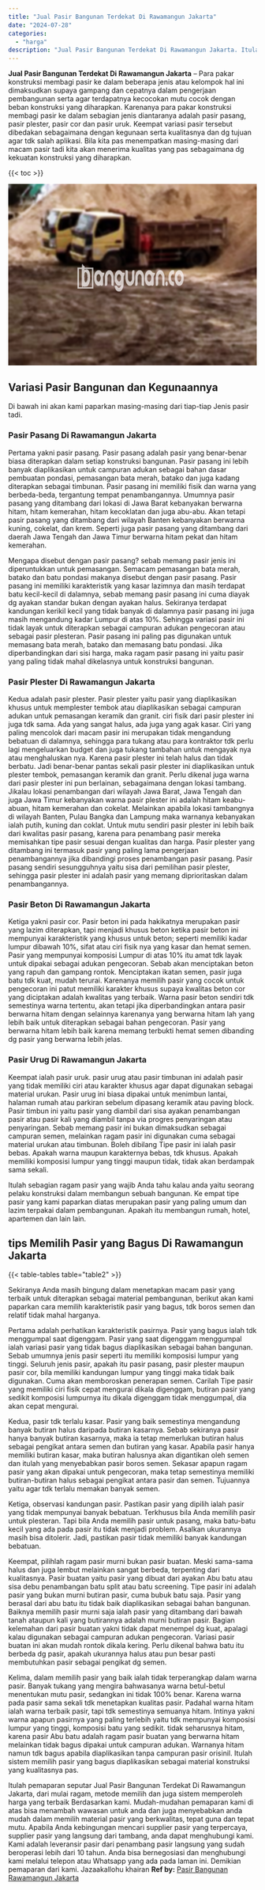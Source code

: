 ```yaml
---
title: "Jual Pasir Bangunan Terdekat Di Rawamangun Jakarta"
date: "2024-07-28"
categories: 
  - "harga"
description: "Jual Pasir Bangunan Terdekat Di Rawamangun Jakarta. Itulah pemaparan seputar Jual Pasir Bangunan Terdekat Di Rawamangun Jakarta, dari mulai ragam, metode mem..."
---
```


**Jual Pasir Bangunan Terdekat Di Rawamangun Jakarta** – Para pakar konstruksi membagi pasir ke dalam beberapa jenis atau kelompok hal ini dimaksudkan supaya gampang dan cepatnya dalam pengerjaan pembangunan serta agar terdapatnya kecocokan mutu cocok dengan beban konstruksi yang diharapkan. Karenanya para pakar konstruksi membagi pasir ke dalam sebagian jenis diantaranya adalah pasir pasang, pasir plester, pasir cor dan pasir uruk. Keempat variasi pasir tersebut dibedakan sebagaimana dengan kegunaan serta kualitasnya dan dg tujuan agar tdk salah aplikasi. Bila kita pas menempatkan masing-masing dari macam pasir tadi kita akan menerima kualitas yang pas sebagaimana dg kekuatan konstruksi yang diharapkan.

{{< toc >}}

![Jual Pasir Bangunan Terdekat Di Rawamangun Jakarta](/images/jual-pasir-bangunan-12.png)

## Variasi Pasir Bangunan dan Kegunaannya

Di bawah ini akan kami paparkan masing-masing dari tiap-tiap Jenis pasir tadi.

### Pasir Pasang Di Rawamangun Jakarta

Pertama yakni pasir pasang. Pasir pasang adalah pasir yang benar-benar biasa diterapkan dalam setiap konstruksi bangunan. Pasir pasang ini lebih banyak diaplikasikan untuk campuran adukan sebagai bahan dasar pembuatan pondasi, pemasangan bata merah, batako dan juga kadang diterapkan sebagai timbunan. Pasir pasang ini memiliki fisik dan warna yang berbeda-beda, tergantung tempat penambangannya. Umumnya pasir pasang yang ditambang dari lokasi di Jawa Barat kebanyakan berwarna hitam, hitam kemerahan, hitam kecoklatan dan juga abu-abu. Akan tetapi pasir pasang yang ditambang dari wilayah Banten kebanyakan berwarna kuning, cokelat, dan krem. Seperti juga pasir pasang yang ditambang dari daerah Jawa Tengah dan Jawa Timur berwarna hitam pekat dan hitam kemerahan.

Mengapa disebut dengan pasir pasang? sebab memang pasir jenis ini diperuntukkan untuk pemasangan. Semacam pemasangan bata merah, batako dan batu pondasi makanya disebut dengan pasir pasang. Pasir pasang ini memiliki karakteristik yang kasar lazimnya dan masih terdapat batu kecil-kecil di dalamnya, sebab memang pasir pasang ini cuma diayak dg ayakan standar bukan dengan ayakan halus. Sekiranya terdapat kandungan kerikil kecil yang tidak banyak di dalamnya pasir pasang ini juga masih mengandung kadar Lumpur di atas 10%. Sehingga variasi pasir ini tidak layak untuk diterapkan sebagai campuran adukan pengecoran atau sebagai pasir plesteran. Pasir pasang ini paling pas digunakan untuk memasang bata merah, batako dan memasang batu pondasi. Jika diperbandingkan dari sisi harga, maka ragam pasir pasang ini yaitu pasir yang paling tidak mahal dikelasnya untuk konstruksi bangunan.

### Pasir Plester Di Rawamangun Jakarta

Kedua adalah pasir plester. Pasir plester yaitu pasir yang diaplikasikan khusus untuk memplester tembok atau diaplikasikan sebagai campuran adukan untuk pemasangan keramik dan granit. ciri fisik dari pasir plester ini juga tdk sama. Ada yang sangat halus, ada juga yang agak kasar. Ciri yang paling mencolok dari macam pasir ini merupakan tidak mengandung bebatuan di dalamnya, sehingga para tukang atau para kontraktor tdk perlu lagi mengeluarkan budget dan juga tukang tambahan untuk mengayak nya atau menghaluskan nya. Karena pasir plester ini telah halus dan tidak berbatu. Jadi benar-benar pantas sekali pasir plester ini diaplikasikan untuk plester tembok, pemasangan keramik dan granit. Perlu dikenal juga warna dari pasir plester ini pun berlainan, sebagaimana dengan lokasi tambang. Jikalau lokasi penambangan dari wilayah Jawa Barat, Jawa Tengah dan juga Jawa Timur kebanyakan warna pasir plester ini adalah hitam keabu-abuan, hitam kemerahan dan cokelat. Melainkan apabila lokasi tambangnya di wilayah Banten, Pulau Bangka dan Lampung maka warnanya kebanyakan ialah putih, kuning dan coklat. Untuk mutu sendiri pasir plester ini lebih baik dari kwalitas pasir pasang, karena para penambang pasir mereka memisahkan tipe pasir sesuai dengan kualitas dan harga. Pasir plester yang ditambang ini termasuk pasir yang paling lama pengerjaan penambangannya jika dibandingi proses penambangan pasir pasang. Pasir pasang sendiri sesungguhnya yaitu sisa dari pemilihan pasir plester, sehingga pasir plester ini adalah pasir yang memang diprioritaskan dalam penambangannya.

### Pasir Beton Di Rawamangun Jakarta

Ketiga yakni pasir cor. Pasir beton ini pada hakikatnya merupakan pasir yang lazim diterapkan, tapi menjadi khusus beton ketika pasir beton ini mempunyai karakteristik yang khusus untuk beton; seperti memiliki kadar lumpur dibawah 10%, sifat atau ciri fisik nya yang kasar dan hemat semen. Pasir yang mempunyai komposisi Lumpur di atas 10% itu amat tdk layak untuk dipakai sebagai adukan pengecoran. Sebab akan menciptakan beton yang rapuh dan gampang rontok. Menciptakan ikatan semen, pasir juga batu tdk kuat, mudah terurai. Karenanya memilih pasir yang cocok untuk pengecoran ini patut memiliki karakter khusus supaya kwalitas beton cor yang diciptakan adalah kwalitas yang terbaik. Warna pasir beton sendiri tdk semestinya warna tertentu, akan tetapi jika diperbandingkan antara pasir berwarna hitam dengan selainnya karenanya yang berwarna hitam lah yang lebih baik untuk diterapkan sebagai bahan pengecoran. Pasir yang berwarna hitam lebih baik karena memang terbukti hemat semen dibanding dg pasir yang berwarna lebih jelas.

### Pasir Urug Di Rawamangun Jakarta

Keempat ialah pasir uruk. pasir urug atau pasir timbunan ini adalah pasir yang tidak memiliki ciri atau karakter khusus agar dapat digunakan sebagai material urukan. Pasir urug ini biasa dipakai untuk menimbun lantai, halaman rumah atau parkiran sebelum dipasang keramik atau paving block. Pasir timbun ini yaitu pasir yang diambil dari sisa ayakan penambangan pasir atau pasir kali yang diambil tanpa via progres penyaringan atau penyaringan. Sebab memang pasir ini bukan dimaksudkan sebagai campuran semen, melainkan ragam pasir ini digunakan cuma sebagai material urukan atau timbunan. Boleh dibilang Tipe pasir ini ialah pasir bebas. Apakah warna maupun karakternya bebas, tdk khusus. Apakah memiliki komposisi lumpur yang tinggi maupun tidak, tidak akan berdampak sama sekali.

Itulah sebagian ragam pasir yang wajib Anda tahu kalau anda yaitu seorang pelaku konstruksi dalam membangun sebuah bangunan. Ke empat tipe pasir yang kami paparkan diatas merupakan pasir yang paling umum dan lazim terpakai dalam pembangunan. Apakah itu membangun rumah, hotel, apartemen dan lain lain.

## tips Memilih Pasir yang Bagus Di Rawamangun Jakarta

{{< table-tables table="table2" >}}

Sekiranya Anda masih bingung dalam menetapkan macam pasir yang terbaik untuk diterapkan sebagai material pembangunan, berikut akan kami paparkan cara memilih karakteristik pasir yang bagus, tdk boros semen dan relatif tidak mahal harganya.

Pertama adalah perhatikan karakteristik pasirnya. Pasir yang bagus ialah tdk menggumpal saat digenggam. Pasir yang saat digenggam menggumpal ialah variasi pasir yang tidak bagus diaplikasikan sebagai bahan bangunan. Sebab umumnya jenis pasir seperti itu memiliki komposisi lumpur yang tinggi. Seluruh jenis pasir, apakah itu pasir pasang, pasir plester maupun pasir cor, bila memiliki kandungan lumpur yang tinggi maka tidak baik digunakan. Cuma akan memboroskan penerapan semen. Carilah Tipe pasir yang memiliki ciri fisik cepat mengurai dikala digenggam, butiran pasir yang sedikit komposisi lumpurnya itu dikala digenggam tidak menggumpal, dia akan cepat mengurai.

Kedua, pasir tdk terlalu kasar. Pasir yang baik semestinya mengandung banyak butiran halus daripada butiran kasarnya. Sebab sekiranya pasir hanya banyak butiran kasarnya, maka ia tetap memerlukan butiran halus sebagai pengikat antara semen dan butiran yang kasar. Apabila pasir hanya memiliki butiran kasar, maka butiran halusnya akan digantikan oleh semen dan itulah yang menyebabkan pasir boros semen. Sekasar apapun ragam pasir yang akan dipakai untuk pengecoran, maka tetap semestinya memiliki butiran-butiran halus sebagai pengikat antara pasir dan semen. Tujuannya yaitu agar tdk terlalu memakan banyak semen.

Ketiga, observasi kandungan pasir. Pastikan pasir yang dipilih ialah pasir yang tidak mempunyai banyak bebatuan. Terkhusus bila Anda memilih pasir untuk plesteran. Tapi bila Anda memilih pasir untuk pasang, maka batu-batu kecil yang ada pada pasir itu tidak menjadi problem. Asalkan ukurannya masih bisa ditolerir. Jadi, pastikan pasir tidak memiliki banyak kandungan bebatuan.

Keempat, pilihlah ragam pasir murni bukan pasir buatan. Meski sama-sama halus dan juga lembut melainkan sangat berbeda, terpenting dari kualitasnya. Pasir buatan yaitu pasir yang dibuat dari ayakan Abu batu atau sisa debu penambangan batu split atau batu screening. Tipe pasir ini adalah pasir yang bukan murni butiran pasir, cuma bubuk batu saja. Pasir yang berasal dari abu batu itu tidak baik diaplikasikan sebagai bahan bangunan. Baiknya memilih pasir murni saja ialah pasir yang ditambang dari bawah tanah ataupun kali yang butirannya adalah murni butiran pasir. Bagian kelemahan dari pasir buatan yakni tidak dapat menempel dg kuat, apalagi kalau digunakan sebagai campuran adukan pengecoran. Variasi pasir buatan ini akan mudah rontok dikala kering. Perlu dikenal bahwa batu itu berbeda dg pasir, apakah ukurannya halus atau pun besar pasti membutuhkan pasir sebagai pengikat dg semen.

Kelima, dalam memilih pasir yang baik ialah tidak terperangkap dalam warna pasir. Banyak tukang yang mengira bahwasanya warna betul-betul menentukan mutu pasir, sedangkan ini tidak 100% benar. Karena warna pada pasir sama sekali tdk menetapkan kualitas pasir. Padahal warna hitam ialah warna terbaik pasir, tapi tdk semestinya semuanya hitam. Intinya yakni warna apapun pasirnya yang paling terlebih yaitu tdk mempunyai komposisi lumpur yang tinggi, komposisi batu yang sedikit. tidak seharusnya hitam, karena pasir Abu batu adalah ragam pasir buatan yang berwarna hitam melainkan tidak bagus dipakai untuk campuran adukan. Warnanya hitam namun tdk bagus apabila diaplikasikan tanpa campuran pasir orisinil. Itulah sistem memilih pasir yang bagus diaplikasikan sebagai material konstruksi yang kualitasnya pas.

Itulah pemaparan seputar Jual Pasir Bangunan Terdekat Di Rawamangun Jakarta, dari mulai ragam, metode memilih dan juga sistem memperoleh harga yang terbaik Berdasarkan kami. Mudah-mudahan pemaparan kami di atas bisa menambah wawasan untuk anda dan juga menyebabkan anda mudah dalam memilih material pasir yang berkwalitas, tepat guna dan tepat mutu. Apabila Anda kebingungan mencari supplier pasir yang terpercaya, supplier pasir yang langsung dari tambang, anda dapat menghubungi kami. Kami adalah leveransir pasir dari penambang pasir langsung yang sudah beroperasi lebih dari 10 tahun. Anda bisa bernegosiasi dan menghubungi kami melalui telepon atau Whatsapp yang ada pada laman ini. Demikian pemaparan dari kami. Jazaakallohu khairan
**Ref by:** [Pasir Bangunan Rawamangun Jakarta](https://id.wikipedia.org/wiki/Pasir)
